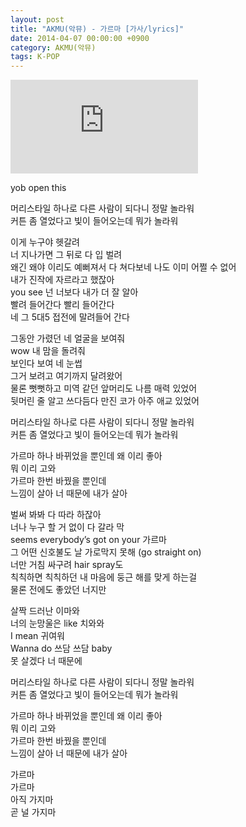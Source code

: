 ```yaml
---
layout: post
title: "AKMU(악뮤) - 가르마 [가사/lyrics]"
date: 2014-04-07 00:00:00 +0900
category: AKMU(악뮤)
tags: K-POP
---
```


<div class="youtube-iframe-container iframe-16-to-9">
    <iframe src="https://www.youtube.com/embed/k-ahjyquXvk" title="AKMU(악뮤) - 가르마" frameborder="0" allow="accelerometer; autoplay; clipboard-write; encrypted-media; gyroscope; picture-in-picture; web-share" allowfullscreen></iframe>
</div>

yob open this

머리스타일 하나로 다른 사람이 되다니 정말 놀라워  
커튼 좀 열었다고 빛이 들어오는데 뭐가 놀라워

이게 누구야 헷갈려  
너 지나가면 그 뒤로 다 입 벌려  
왜긴 왜야 이리도 예뻐져서 다 쳐다보네 나도 이미 어쩔 수 없어  
내가 진작에 자르라고 했잖아  
you see 넌 너보다 내가 더 잘 알아  
빨려 들어간다 빨리 들어간다  
네 그 5대5 접전에 말려들어 간다

그동안 가렸던 네 얼굴을 보여줘  
wow 내 맘을 돌려줘  
보인다 보여 네 눈썹  
그거 보려고 여기까지 달려왔어  
물론 뻣뻣하고 미역 같던 앞머리도 나름 매력 있었어  
뒷머린 줄 알고 쓰다듬다 만진 코가 아주 애교 있었어

머리스타일 하나로 다른 사람이 되다니 정말 놀라워  
커튼 좀 열었다고 빛이 들어오는데 뭐가 놀라워

가르마 하나 바뀌었을 뿐인데 왜 이리 좋아  
뭐 이리 고와   
가르마 한번 바꿨을 뿐인데  
느낌이 살아 너 때문에 내가 살아

벌써 봐봐 다 따라 하잖아  
너나 누구 할 거 없이 다 갈라 막  
seems everybody’s got on your 가르마  
그 어떤 신호불도 날 가로막지 못해 (go straight on)  
너만 거침 싸구려 hair spray도  
칙칙하면 칙칙하던 내 마음에 둥근 해를 맞게 하는걸  
물론 전에도 좋았던 너지만

살짝 드러난 이마와  
너의 눈망울은 like 치와와  
I mean 귀여워  
Wanna do 쓰담 쓰담 baby  
못 살겠다 너 때문에

머리스타일 하나로 다른 사람이 되다니 정말 놀라워  
커튼 좀 열었다고 빛이 들어오는데 뭐가 놀라워

가르마 하나 바뀌었을 뿐인데 왜 이리 좋아  
뭐 이리 고와   
가르마 한번 바꿨을 뿐인데  
느낌이 살아 너 때문에 내가 살아

가르마  
가르마   
아직 가지마  
곧 널 가지마